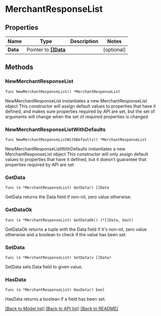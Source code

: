 # MerchantResponseList

## Properties

Name | Type | Description | Notes
------------ | ------------- | ------------- | -------------
**Data** | Pointer to [**[]Data**](Data.md) |  | [optional] 

## Methods

### NewMerchantResponseList

`func NewMerchantResponseList() *MerchantResponseList`

NewMerchantResponseList instantiates a new MerchantResponseList object
This constructor will assign default values to properties that have it defined,
and makes sure properties required by API are set, but the set of arguments
will change when the set of required properties is changed

### NewMerchantResponseListWithDefaults

`func NewMerchantResponseListWithDefaults() *MerchantResponseList`

NewMerchantResponseListWithDefaults instantiates a new MerchantResponseList object
This constructor will only assign default values to properties that have it defined,
but it doesn't guarantee that properties required by API are set

### GetData

`func (o *MerchantResponseList) GetData() []Data`

GetData returns the Data field if non-nil, zero value otherwise.

### GetDataOk

`func (o *MerchantResponseList) GetDataOk() (*[]Data, bool)`

GetDataOk returns a tuple with the Data field if it's non-nil, zero value otherwise
and a boolean to check if the value has been set.

### SetData

`func (o *MerchantResponseList) SetData(v []Data)`

SetData sets Data field to given value.

### HasData

`func (o *MerchantResponseList) HasData() bool`

HasData returns a boolean if a field has been set.


[[Back to Model list]](../README.md#documentation-for-models) [[Back to API list]](../README.md#documentation-for-api-endpoints) [[Back to README]](../README.md)


